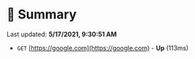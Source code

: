# 📖 Summary
Last updated: **5/17/2021, 9:30:51 AM**

- `GET` [https://google.com](https://google.com) - **Up** (113ms)
